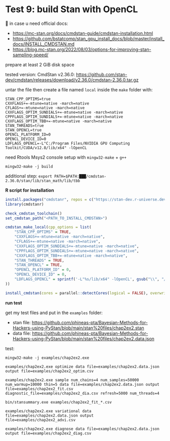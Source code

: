 # Test 9: build Stan with OpenCL

📑 in case u need official docs:
- https://mc-stan.org/docs/cmdstan-guide/cmdstan-installation.html
- https://github.com/bstatcomp/stan_gpu_install_docs/blob/master/install_docs/INSTALL_CMDSTAN.md
- https://blog.mc-stan.org/2022/08/03/options-for-improving-stan-sampling-speed/

prepare at least 2 GiB disk space

tested version: CmdStan v2.36.0: https://github.com/stan-dev/cmdstan/releases/download/v2.36.0/cmdstan-2.36.0.tar.gz

untar the file then create a file named `local` inside the `make` folder with:
```
STAN_CPP_OPTIMS=true
CXXFLAGS+=-mtune=native -march=native
CFLAGS+=-mtune=native -march=native
CXXFLAGS_OPTIM_SUNDIALS+=-mtune=native -march=native
CPPFLAGS_OPTIM_SUNDIALS+=-mtune=native -march=native
CXXFLAGS_OPTIM_TBB+=-mtune=native -march=native
STAN_THREADS=true
STAN_OPENCL=true
OPENCL_PLATFORM_ID=0
OPENCL_DEVICE_ID=0
LDFLAGS_OPENCL=-L"C:/Program Files/NVIDIA GPU Computing Toolkit/CUDA/v12.8/lib/x64" -lOpenCL
```

need Rtools Msys2 console setup with `mingw32-make` + `g++`
```
mingw32-make -j build
```

additional step: `export PATH=$PATH:███/cmdstan-2.36.0/stan/lib/stan_math/lib/tbb`

**R script for installation**
```r
install.packages("cmdstanr", repos = c("https://stan-dev.r-universe.dev", getOption("repos")))
library(cmdstanr)

check_cmdstan_toolchain()
set_cmdstan_path("<PATH_TO_INSTALL_CMDSTAN>")

cmdstan_make_local(cpp_options = list(
	"STAN_CPP_OPTIMS" = TRUE,
	"CXXFLAGS+=-mtune=native -march=native",
	"CFLAGS+=-mtune=native -march=native",
	"CXXFLAGS_OPTIM_SUNDIALS+=-mtune=native -march=native",
	"CPPFLAGS_OPTIM_SUNDIALS+=-mtune=native -march=native",
	"CXXFLAGS_OPTIM_TBB+=-mtune=native -march=native",
	"STAN_THREADS" = TRUE,
	"STAN_OPENCL" = TRUE,
	"OPENCL_PLATFORM_ID" = 0,
	"OPENCL_DEVICE_ID" = 0,
	"LDFLAGS_OPENCL" = sprintf('-L"%s/lib/x64" -lOpenCL', gsub("\\", "/", Sys.getenv("CUDA_PATH"), fixed = TRUE))
))

install_cmdstan(cores = parallel::detectCores(logical = FALSE), overwrite = TRUE)
```

**run test**

get my test files and put in the `examples` folder:
- stan file: https://github.com/phineas-pta/Bayesian-Methods-for-Hackers-using-PyStan/blob/main/stan%20files/chap2ex2.stan
- data file: https://github.com/phineas-pta/Bayesian-Methods-for-Hackers-using-PyStan/blob/main/stan%20files/chap2ex2.data.json

test:
```
mingw32-make -j examples/chap2ex2.exe

examples/chap2ex2.exe optimize data file=examples/chap2ex2.data.json output file=examples/chap2ex2_optim.csv

examples/chap2ex2.exe sample num_chains=4 num_samples=50000 num_warmup=10000 thin=5 data file=examples/chap2ex2.data.json output file=examples/chap2ex2_fit.csv diagnostic_file=examples/chap2ex2_dia.csv refresh=5000 num_threads=4

bin/stansummary.exe examples/chap2ex2_fit_*.csv

examples/chap2ex2.exe variational data file=examples/chap2ex2.data.json output file=examples/chap2ex2_advi.csv

examples/chap2ex2.exe diagnose data file=examples/chap2ex2.data.json output file=examples/chap2ex2_diag.csv
```
